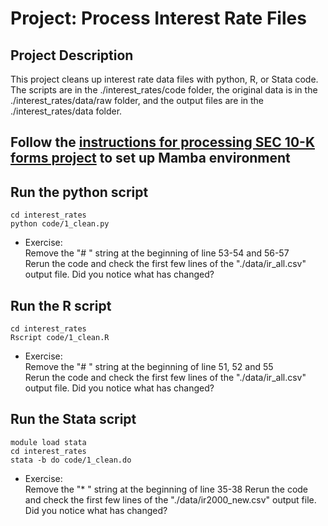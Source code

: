 # Project: Process Interest Rate Files

## Project Description
This project cleans up interest rate data files with python, R, or Stata code.  
The scripts are in the ./interest_rates/code folder, the original data is in the ./interest_rates/data/raw folder, and the output files are in the ./interest_rates/data folder.

## Follow the [instructions for processing SEC 10-K forms project](./proj_sec10k.md) to set up Mamba environment

## Run the python script
```
cd interest_rates
python code/1_clean.py
```
- Exercise:   
Remove the "# " string at the beginning of line 53-54 and 56-57  
Rerun the code and check the first few lines of the "./data/ir_all.csv" output file. Did you notice what has changed?


## Run the R script
```
cd interest_rates
Rscript code/1_clean.R
```
- Exercise:   
Remove the "# " string at the beginning of line 51, 52 and 55  
Rerun the code and check the first few lines of the "./data/ir_all.csv" output file. Did you notice what has changed?


## Run the Stata script
```
module load stata
cd interest_rates
stata -b do code/1_clean.do
```
- Exercise:   
Remove the "* " string at the beginning of line 35-38
Rerun the code and check the first few lines of the "./data/ir2000_new.csv" output file. Did you notice what has changed?
